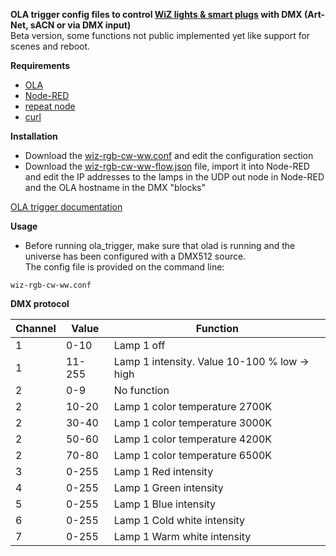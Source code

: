 **OLA trigger config files to control [WiZ lights & smart plugs](https://www.wizconnected.com/en/consumer/products/) with DMX (Art-Net, sACN or via DMX input)**  
Beta version, some functions not public implemented yet like support for scenes and reboot. 



**Requirements**

* [OLA](https://www.openlighting.org/ola/)
* [Node-RED](https://nodered.org/)
* [repeat node](https://flows.nodered.org/node/node-red-contrib-repeat)
* [curl](https://curl.haxx.se/)

**Installation**
  
* Download the [wiz-rgb-cw-ww.conf](wiz-rgb-cw-ww.conf) and edit the configuration section
* Download the [wiz-rgb-cw-ww-flow.json](wiz-rgb-cw-ww-flow.json) file, import it into Node-RED and edit the IP addresses to the lamps in the UDP out node in Node-RED and the OLA hostname in the DMX "blocks"

[OLA trigger documentation](https://www.openlighting.org/ola/advanced-topics/ola-dmx-trigger/)

**Usage** 

* Before running ola_trigger, make sure that olad is running and the universe has been configured with a DMX512 source.  
The config file is provided on the command line:

`wiz-rgb-cw-ww.conf`

**DMX protocol** 

| **Channel** | **Value** | **Function**                                    |
|-------------|-----------|-------------------------------------------------|
| 1           | 0\-10     | Lamp 1 off                                      |
| 1           | 11\-255   | Lamp 1 intensity\. Value 10\-100 % low \-> high |
| 2           | 0\-9      | No function                                     |
| 2           | 10\-20    | Lamp 1 color temperature 2700K                  |
| 2           | 30\-40    | Lamp 1 color temperature 3000K                  |
| 2           | 50\-60    | Lamp 1 color temperature 4200K                  |
| 2           | 70\-80    | Lamp 1 color temperature 6500K                  |
| 3           | 0\-255    | Lamp 1 Red intensity                            |
| 4           | 0\-255    | Lamp 1 Green intensity                          |
| 5           | 0\-255    | Lamp 1 Blue intensity                          |
| 6           | 0\-255    | Lamp 1 Cold white intensity                     |
| 7           | 0\-255    | Lamp 1 Warm white intensity                     |
